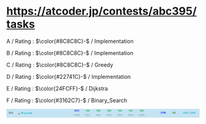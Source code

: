 # https://atcoder.jp/contests/abc395/tasks

A / Rating : $\color{#8C8C8C}-$ / Implementation

B / Rating : $\color{#8C8C8C}-$ / Implementation

C / Rating : $\color{#8C8C8C}-$ / Greedy

D / Rating : $\color{#22741C}-$ / Implementation

E / Rating : $\color{24FCFF}-$ / Dijkstra

F / Rating : $\color{#3162C7}-$ / Binary_Search

![My Image](https://github.com/kss418/Atcoder/blob/main/ABC/Images/Standings/395.png)
